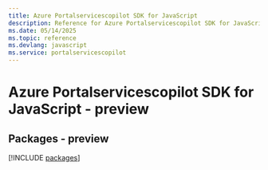 ```yaml
---
title: Azure Portalservicescopilot SDK for JavaScript
description: Reference for Azure Portalservicescopilot SDK for JavaScript
ms.date: 05/14/2025
ms.topic: reference
ms.devlang: javascript
ms.service: portalservicescopilot
---
```

# Azure Portalservicescopilot SDK for JavaScript - preview
## Packages - preview
[!INCLUDE [packages](portalservicescopilot-index.md)]